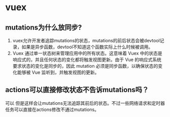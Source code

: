 # vuex

## mutations为什么放同步?
1. vuex允许开发者追踪mutations的状态，mutations的前后状态会被devtool记录，如果是异步函数，devtool不知道这个函数实际上什么时候被调用。
2. Vuex 通过单一状态树来管理应用中的所有状态。这意味着 Vuex 中的状态是响应式的，并且任何状态的变化都将触发视图更新。由于 Vue 的响应式系统要求状态的变化是同步的，因此 mutation 必须是同步函数，以确保状态的变化能够被 Vue 监听到，并触发视图的更新。

## actions可以直接修改状态不告诉mutations吗？
可以
但是这样会让mutations无法追踪其前后的状态。不过一些网络请求和定时器任务可以直接在actions修改不通过mutations。
    
